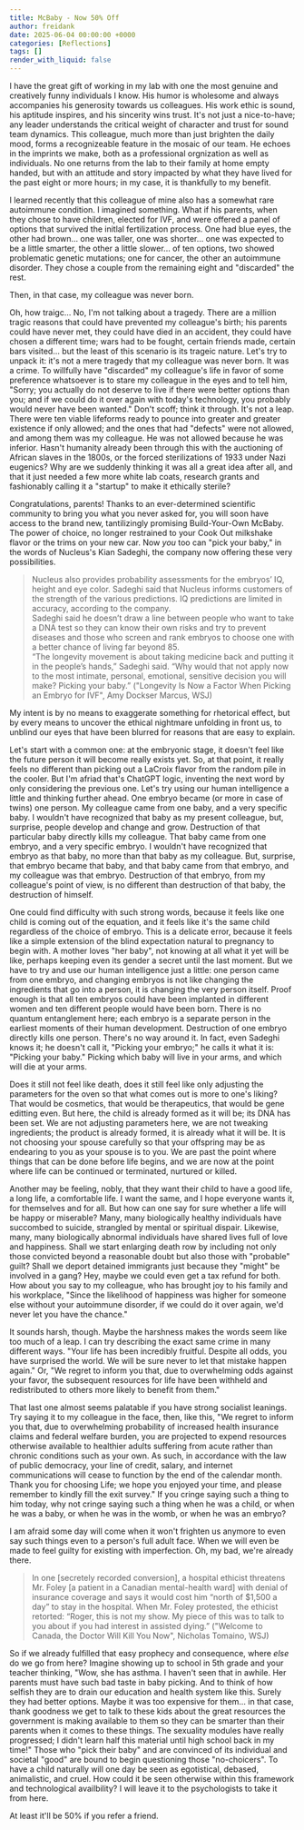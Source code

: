 ```yaml
---
title: McBaby - Now 50% Off
author: freidank
date: 2025-06-04 00:00:00 +0000
categories: [Reflections]
tags: []
render_with_liquid: false
---
```


I have the great gift of working in my lab with one the most genuine and creatively funny individuals I know. His humor is wholesome and always accompanies his generosity towards us colleagues. His work ethic is sound, his aptitude inspires, and his sincerity wins trust. It's not just a nice-to-have; any leader understands the critical weight of character and trust for sound team dynamics. This colleague, much more than just brighten the daily mood, forms a recognizeable feature in the mosaic of our team. He echoes in the imprints we make, both as a professional orgnization as well as individuals. No one returns from the lab to their family at home empty handed, but with an attitude and story impacted by what they have lived for the past eight or more hours; in my case, it is thankfully to my benefit.

I learned recently that this colleague of mine also has a somewhat rare autoimmune condition. I imagined something. What if his parents, when they chose to have children, elected for IVF, and were offered a panel of options that survived the initlal fertilization process. One had blue eyes, the other had brown... one was taller, one was shorter... one was expected to be a little smarter, the other a little slower... of ten options, two showed problematic genetic mutations; one for cancer, the other an autoimmune disorder. They chose a couple from the remaining eight and "discarded" the rest.

Then, in that case, my colleague was never born.

Oh, how traigc... No, I'm not talking about a tragedy. There are a million tragic reasons that could have prevented my colleague's birth; his parents could have never met, they could have died in an accident, they could have chosen a different time; wars had to be fought, certain friends made, certain bars visited... but the least of this scenario is its trageic nature. Let's try to unpack it: it's not a mere tragedy that my colleague was never born. It was a crime. To willfully have "discarded" my colleague's life in favor of some preference whatsoever is to stare my colleague in the eyes and to tell him, "Sorry; you actually do not deserve to live if there were better options than you; and if we could do it over again with today's technology, you probably would never have been wanted." Don't scoff; think it through. It's not a leap. There were ten viable lifeforms ready to pounce into greater and greater existence if only allowed; and the ones that had "defects" were not allowed, and among them was my colleague. He was not allowed because he was inferior. Hasn't humanity already been through this with the auctioning of African slaves in the 1800s, or the forced sterilizations of 1933 under Nazi eugenics? Why are we suddenly thinking it was all a great idea after all, and that it just needed a few more white lab coats, research grants and fashionably calling it a "startup" to make it ethically sterile?

Congratulations, parents! Thanks to an ever-determined scientific community to bring you what you never asked for, you will soon have access to the brand new, tantilizingly promising Build-Your-Own McBaby. The power of choice, no longer restrained to your Cook Out milkshake flavor or the trims on your new car. Now *you* too can "pick your baby," in the words of Nucleus's Kian Sadeghi, the company now offering these very possibilities.

> Nucleus also provides probability assessments for the embryos’ IQ, height and eye color. Sadeghi said that Nucleus informs customers of the strength of the various predictions. IQ predictions are limited in accuracy, according to the company. \
Sadeghi said he doesn’t draw a line between people who want to take a DNA test so they can know their own risks and try to prevent diseases and those who screen and rank embryos to choose one with a better chance of living far beyond 85. \
“The longevity movement is about taking medicine back and putting it in the people’s hands,” Sadeghi said. “Why would that not apply now to the most intimate, personal, emotional, sensitive decision you will make? Picking your baby.” ("Longevity Is Now a Factor When Picking an Embryo for IVF", Amy Dockser Marcus, WSJ)

My intent is by no means to exaggerate something for rhetorical effect, but by every means to uncover the ethical nightmare unfolding in front us, to unblind our eyes that have been blurred for reasons that are easy to explain.

Let's start with a common one: at the embryonic stage, it doesn't feel like the future person it will become really exists yet. So, at that point, it really feels no different than picking out a LaCroix flavor from the random pile in the cooler. But I'm afriad that's ChatGPT logic, inventing the next word by only considering the previous one. Let's try using our human intelligence a little and thinking further ahead. One embryo became (or more in case of twins) one person. My colleague came from one baby, and a very specific baby. I wouldn't have recognized that baby as my present colleague, but, surprise, people develop and change and grow. Destruction of that particular baby directly kills my colleague. That baby came from one embryo, and a very specific embryo. I wouldn't have recognized that embryo as that baby, no more than that baby as my colleague. But, surprise, that embryo became that baby, and that baby came from that embryo, and my colleague was that embryo. Destruction of that embryo, from my colleague's point of view, is no different than destruction of that baby, the destruction of himself.

One could find difficulty with such strong words, because it feels like one child is coming out of the equation, and it feels like it's the same child regardless of the choice of embryo. This is a delicate error, because it feels like a simple extension of the blind expectation natural to pregnancy to begin with. A mother loves "her baby", not knowing at all what it yet will be like, perhaps keeping even its gender a secret until the last moment. But we have to try and use our human intelligence just a little: one person came from one embryo, and changing embryos is not like changing the ingredients that go into a person, it is changing the very person itself. Proof enough is that all ten embryos could have been implanted in different women and ten different people would have been born. There is no quantum entanglement here; each embryo is a separate person in the earliest moments of their human development. Destruction of one embryo directly kills one person. There's no way around it. In fact, even Sadeghi knows it; he doesn't call it, "Picking your embryo;" he calls it what it is: "Picking your baby." Picking which baby will live in your arms, and which will die at your arms.

Does it still not feel like death, does it still feel like only adjusting the parameters for the oven so that what comes out is more to one's liking? That would be cosmetics, that would be therapeutics, that would be gene editting even. But here, the child is already formed as it will be; its DNA has been set. We are not adjusting parameters here, we are not tweaking ingredients; the product is already formed, it is already what it will be. It is not choosing your spouse carefully so that your offspring may be as endearing to you as your spouse is to you. We are past the point where things that can be done before life begins, and we are now at the point where life can be continued or terminated, nurtured or killed.

Another may be feeling, nobly, that they want their child to have a good life, a long life, a comfortable life. I want the same, and I hope everyone wants it, for themselves and for all. But how can one say for sure whether a life will be happy or miserable? Many, many biologically healthy individuals have succombed to suicide, strangled by mental or spiritual dispair. Likewise, many, many biologically abnormal individuals have shared lives full of love and happiness. Shall we start enlarging death row by including not only those convicted beyond a reasonable doubt but also those with "probable" guilt? Shall we deport detained immigrants just because they "might" be involved in a gang? Hey, maybe we could even get a tax refund for both. How about you say to my colleague, who has brought joy to his family and his workplace, "Since the likelihood of happiness was higher for someone else without your autoimmune disorder, if we could do it over again, we'd never let you have the chance."

It sounds harsh, though. Maybe the harshness makes the words seem like too much of a leap. I can try describing the exact same crime in many different ways. "Your life has been incredibly fruitful. Despite all odds, you have surprised the world. We will be sure never to let that mistake happen again." Or, "We regret to inform you that, due to overwhelming odds against your favor, the subsequent resources for life have been withheld and redistributed to others more likely to benefit from them."

That last one almost seems palatable if you have strong socialist leanings. Try saying it to my colleague in the face, then, like this, "We regret to inform you that, due to overwhelming probability of increased health insurance claims and federal welfare burden, you are projected to expend resources otherwise available to healthier adults suffering from acute rather than chronic conditions such as your own. As such, in accordance with the law of public democracy, your line of credit, salary, and internet communications will cease to function by the end of the calendar month. Thank you for choosing Life; we hope you enjoyed your time, and please remember to kindly fill the exit survey." If you cringe saying such a thing to him today, why not cringe saying such a thing when he was a child, or when he was a baby, or when he was in the womb, or when he was an embryo?

I am afraid some day will come when it won't frighten us anymore to even say such things even to a person's full adult face. When we will even be made to feel guilty for existing with imperfection. Oh, my bad, we're already there.

> In one [secretely recorded conversion], a hospital ethicist threatens Mr. Foley [a patient in a Canadian mental-health ward] with denial of insurance coverage and says it would cost him “north of $1,500 a day” to stay in the hospital. When Mr. Foley protested, the ethicist retorted: “Roger, this is not my show. My piece of this was to talk to you about if you had interest in assisted dying.” ("Welcome to Canada, the Doctor Will Kill You Now", Nicholas Tomaino, WSJ)

So if we already fulfilled that easy prophecy and consequence, where *else* do we go from here? Imagine showing up to school in 5th grade and your teacher thinking, "Wow, she has asthma. I haven't seen that in awhile. Her parents must have such bad taste in baby picking. And to think of how selfish they are to drain our education and health system like this. Surely they had better options. Maybe it was too expensive for them... in that case, thank goodness we get to talk to these kids about the great resources the government is making available to them so they can be smarter than their parents when it comes to these things. The sexuality modules have really progressed; I didn't learn half this material until high school back in my time!" Those who "pick their baby" and are convinced of its individual and societal "good" are bound to begin questioning those "no-choicers". To have a child naturally will one day be seen as egotistical, debased, animalistic, and cruel. How could it be seen otherwise within this framework and technological availbility? I will leave it to the psychologists to take it from here.

At least it'll be 50% if you refer a friend.
